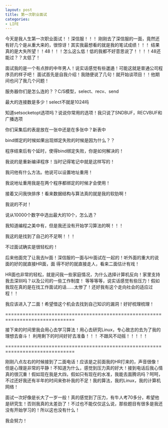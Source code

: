 ```yaml
---
layout: post
title: 第一次职业面试
categories:
- LIFE
---
```


今天是我人生第一次职业面试！！深信服！！！
刚刚去了深信服的一面，竟然还有好几个是从重大来的，很惊讶！其实我最想看的就是我的笔试成绩！！！
结果真的是大失所望！！48！！！怎么这么低！低的我都不好意思说了！！！！48还能过？？太低了！

面试我的是一个有点胖的中年男人！说实话感觉有些邋遢！可能这就是普通公司程序员的样子吧！
面试首先是自我介绍！我随便说了几句！就开始谈项目！！他期间也问了我几个问题！

服务器你们是怎么连的？？C/S模型，select、recv、send

最大的连接数是多少！select不就是1024吗

知道setsocketopt选项吗？说说你常用的选项！我只说了SNDBUF，RECVBUF和广播选项

你们采集后的表是放在一张中还是在多张中？新表中

bind绑定的时候如果出现绑定失败的时候是因为什么？？

程序结束后有个延时，使得bind绑定失败，你是如何解决的！

我说的是重新编译程序！当时记得笔记中就是这样写的！

我问他有什么方法。他说可以设置地址重用！

我说地址重用我是在两个程序都绑定的时候才会使用！

接着又问我快排序！看来数据结构与算法真的就是我的软肋啊！

我说的不对！

说从10000个数字中选出最大的10个，怎么选？

我知道编程之美中有，但是我还没有开始学习算法的啊！！！

我这的是找到了自己的不足啊！！！

不过面试确实是很轻松的！

后来他面完了让我去hr面！深信服的一面与Hr面试在一起的！听外面的重大的说面的好的就直接HR面，面
得不好的就直接走人，看来二面估计有戏！

HR面也非常的轻松，就是问我一些家庭情况，为什么选择计算机反向！家里支持我去深圳吗？以及公司的一些工作制度！
等等等等，说实话感觉有些压力！假如我现在真的是在找工作面试的话……太惨了！还好我有这个走向社会的适应过程！！

我应该进入了二面！希望借这个机会去找到自己知识的漏洞！好好梳理梳理！

==============================================================================

接下来的时间里我会用心去学习算法！用心去研究Linux，专心致志的去为了我的理想去奋斗！
利用剩下的时间好好去准备！！！
不跟风不动摇！！！！！

==============================================================================

刚刚八点左右的时候接到了二面电话！应该是之前面我的HR打来的，声音很像！但是心理是非常的平静！不知道为什么，感觉到压力真的好大！接到电话后我心情真的很沉重！假如现在我是大四，假如只有现在的水准，我能去面腾讯吗？呵呵，不过还好我还有半年的时间来弥补我的不足！我的算法，我的Linux，我的计算机网络！

面试一次好像是长大了一岁一般！真的感觉到了压力，有牛人考70多分，希望他是研究生！否则我真的太差劲了！不过也不能仅仅这么说，那些题目有很多是我还没有开始学习的！所以这也没有什么！

我会努力！
